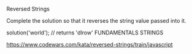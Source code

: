 Reversed Strings

Complete the solution so that it reverses the string value passed into it.

solution('world'); // returns 'dlrow'
FUNDAMENTALS	STRINGS

https://www.codewars.com/kata/reversed-strings/train/javascript